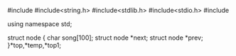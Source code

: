 #include<iostream>
#include<string.h>
#include<stdlib.h>
#include<stdio.h>
#include<fstream>

using namespace std;

struct node
{
    char song[100];
    struct node *next;
    struct node *prev;
}*top,*temp,*top1;
